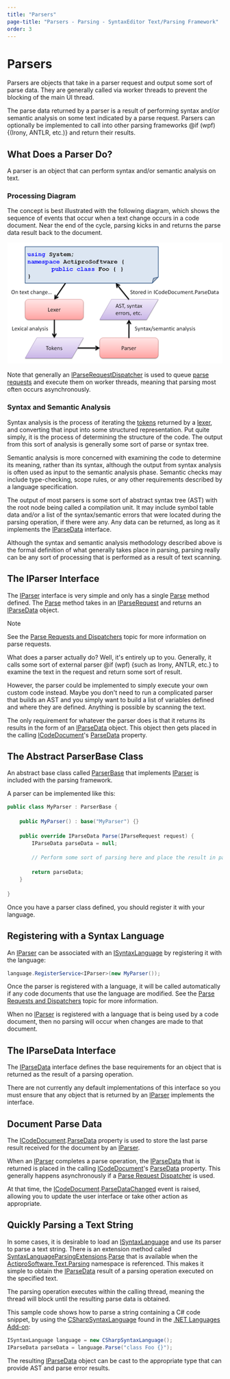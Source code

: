 ```yaml
---
title: "Parsers"
page-title: "Parsers - Parsing - SyntaxEditor Text/Parsing Framework"
order: 3
---
```

# Parsers

Parsers are objects that take in a parser request and output some sort of parse data.  They are generally called via worker threads to prevent the blocking of the main UI thread.

The parse data returned by a parser is a result of performing syntax and/or semantic analysis on some text indicated by a parse request.  Parsers can optionally be implemented to call into other parsing frameworks @if (wpf) {(Irony, ANTLR, etc.)} and return their results.

## What Does a Parser Do?

A parser is an object that can perform syntax and/or semantic analysis on text.

### Processing Diagram

The concept is best illustrated with the following diagram, which shows the sequence of events that occur when a text change occurs in a code document.  Near the end of the cycle, parsing kicks in and returns the parse data result back to the document.

![Screenshot](../../images/parsing.png)

Note that generally an [IParseRequestDispatcher](xref:ActiproSoftware.Text.Parsing.IParseRequestDispatcher) is used to queue [parse requests](parse-requests-and-dispatchers.md) and execute them on worker threads, meaning that parsing most often occurs asynchronously.

### Syntax and Semantic Analysis

Syntax analysis is the process of iterating the [tokens](../lexing/tokens.md) returned by a [lexer](../lexing/index.md), and converting that input into some structured representation.  Put quite simply, it is the process of determining the structure of the code.  The output from this sort of analysis is generally some sort of parse or syntax tree.

Semantic analysis is more concerned with examining the code to determine its meaning, rather than its syntax, although the output from syntax analysis is often used as input to the semantic analysis phase.  Semantic checks may include type-checking, scope rules, or any other requirements described by a language specification.

The output of most parsers is some sort of abstract syntax tree (AST) with the root node being called a compilation unit.  It may include symbol table data and/or a list of the syntax/semantic errors that were located during the parsing operation, if there were any.  Any data can be returned, as long as it implements the [IParseData](xref:ActiproSoftware.Text.Parsing.IParseData) interface.

Although the syntax and semantic analysis methodology described above is the formal definition of what generally takes place in parsing, parsing really can be any sort of processing that is performed as a result of text scanning.

## The IParser Interface

The [IParser](xref:ActiproSoftware.Text.Parsing.IParser) interface is very simple and only has a single [Parse](xref:ActiproSoftware.Text.Parsing.IParser.Parse*) method defined.  The [Parse](xref:ActiproSoftware.Text.Parsing.IParser.Parse*) method takes in an [IParseRequest](xref:ActiproSoftware.Text.Parsing.IParseRequest) and returns an [IParseData](xref:ActiproSoftware.Text.Parsing.IParseData) object.

> [!NOTE]
> See the [Parse Requests and Dispatchers](parse-requests-and-dispatchers.md) topic for more information on parse requests.

What does a parser actually do?  Well, it's entirely up to you.  Generally, it calls some sort of external parser @if (wpf) {such as Irony, ANTLR, etc.} to examine the text in the request and return some sort of result.

However, the parser could be implemented to simply execute your own custom code instead.  Maybe you don't need to run a complicated parser that builds an AST and you simply want to build a list of variables defined and where they are defined.  Anything is possible by scanning the text.

The only requirement for whatever the parser does is that it returns its results in the form of an [IParseData](xref:ActiproSoftware.Text.Parsing.IParseData) object.  This object then gets placed in the calling [ICodeDocument](xref:ActiproSoftware.Text.ICodeDocument)'s [ParseData](xref:ActiproSoftware.Text.ICodeDocument.ParseData) property.

## The Abstract ParserBase Class

An abstract base class called [ParserBase](xref:ActiproSoftware.Text.Parsing.Implementation.ParserBase) that implements [IParser](xref:ActiproSoftware.Text.Parsing.IParser) is included with the parsing framework.

A parser can be implemented like this:

```csharp
public class MyParser : ParserBase {

	public MyParser() : base("MyParser") {}

	public override IParseData Parse(IParseRequest request) {
		IParseData parseData = null;

		// Perform some sort of parsing here and place the result in parseData

		return parseData;
	}

}
```

Once you have a parser class defined, you should register it with your language.

## Registering with a Syntax Language

An [IParser](xref:ActiproSoftware.Text.Parsing.IParser) can be associated with an [ISyntaxLanguage](xref:ActiproSoftware.Text.ISyntaxLanguage) by registering it with the language:

```csharp
language.RegisterService<IParser>(new MyParser());
```

Once the parser is registered with a language, it will be called automatically if any code documents that use the language are modified.  See the [Parse Requests and Dispatchers](parse-requests-and-dispatchers.md) topic for more information.

When no [IParser](xref:ActiproSoftware.Text.Parsing.IParser) is registered with a language that is being used by a code document, then no parsing will occur when changes are made to that document.

## The IParseData Interface

The [IParseData](xref:ActiproSoftware.Text.Parsing.IParseData) interface defines the base requirements for an object that is returned as the result of a parsing operation.

There are not currently any default implementations of this interface so you must ensure that any object that is returned by an [IParser](xref:ActiproSoftware.Text.Parsing.IParser) implements the interface.

## Document Parse Data

The [ICodeDocument](xref:ActiproSoftware.Text.ICodeDocument).[ParseData](xref:ActiproSoftware.Text.ICodeDocument.ParseData) property is used to store the last parse result received for the document by an [IParser](xref:ActiproSoftware.Text.Parsing.IParser).

When an [IParser](xref:ActiproSoftware.Text.Parsing.IParser) completes a parse operation, the [IParseData](xref:ActiproSoftware.Text.Parsing.IParseData) that is returned is placed in the calling [ICodeDocument](xref:ActiproSoftware.Text.ICodeDocument)'s [ParseData](xref:ActiproSoftware.Text.ICodeDocument.ParseData) property.  This generally happens asynchronously if a [Parse Request Dispatcher](parse-requests-and-dispatchers.md) is used.

At that time, the [ICodeDocument](xref:ActiproSoftware.Text.ICodeDocument).[ParseDataChanged](xref:ActiproSoftware.Text.ICodeDocument.ParseDataChanged) event is raised, allowing you to update the user interface or take other action as appropriate.

## Quickly Parsing a Text String

In some cases, it is desirable to load an [ISyntaxLanguage](xref:ActiproSoftware.Text.ISyntaxLanguage) and use its parser to parse a text string.  There is an extension method called [SyntaxLanguageParsingExtensions](xref:ActiproSoftware.Text.Parsing.SyntaxLanguageParsingExtensions).[Parse](xref:ActiproSoftware.Text.Parsing.SyntaxLanguageParsingExtensions.Parse*) that is available when the [ActiproSoftware.Text.Parsing](xref:ActiproSoftware.Text.Parsing) namespace is referenced.  This makes it simple to obtain the [IParseData](xref:ActiproSoftware.Text.Parsing.IParseData) result of a parsing operation executed on the specified text.

The parsing operation executes within the calling thread, meaning the thread will block until the resulting parse data is obtained.

This sample code shows how to parse a string containing a C# code snippet, by using the [CSharpSyntaxLanguage](xref:ActiproSoftware.Text.Languages.CSharp.Implementation.CSharpSyntaxLanguage) found in the [.NET Languages Add-on](../../dotnet-languages-addon/index.md):

```csharp
ISyntaxLanguage language = new CSharpSyntaxLanguage();
IParseData parseData = language.Parse("class Foo {}");
```

The resulting [IParseData](xref:ActiproSoftware.Text.Parsing.IParseData) object can be cast to the appropriate type that can provide AST and parse error results.

